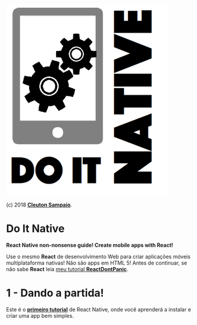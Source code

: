 ![](./doitnative_transp.png)

(c) 2018 [**Cleuton Sampaio**](https://github.com/cleuton).

# Do It Native

**React Native non-nonsense guide! Create mobile apps with React!**

Use o mesmo **React** de desenvolvimento Web para criar aplicações móveis multiplataforma nativas! Não são apps em HTML 5! Antes de continuar, se não sabe **React** leia [meu tutorial **ReactDontPanic**](http://reactdontpanic.com).

# 1 - Dando a partida!

Este é o [**primeiro tutorial**](./native1) de React Native, onde você aprenderá a instalar e criar uma app bem simples.